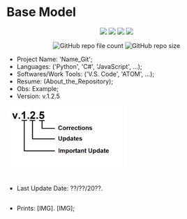 # Base Model

<p align="center">
<img src="http://img.shields.io/static/v1?label=STATUS&message=Concluded&color=blue&style=flat"/>
<img src="http://img.shields.io/static/v1?label=STATUS&message=Under_Development&color=green&style=flat"/>
<img src="http://img.shields.io/static/v1?label=STATUS&message=Filed&color=yellowgreen&style=flat"/>
<img src="http://img.shields.io/static/v1?label=STATUS&message=Updated&color=orange&style=flat"/>
</p>

<p align="center">
<img alt="GitHub repo file count" src="https://img.shields.io/github/directory-file-count/Rafa-KozAnd/Base_Model">
<img alt="GitHub repo size" src="https://img.shields.io/github/repo-size/Rafa-KozAnd/Base_Model">
</p>

- Project Name: 'Name_Git';
- Languages: ('Python', 'C#', 'JavaScript', ...);
- Softwares/Work Tools: ('V.S. Code', 'ATOM', ...);
- Resume: (About_the_Repository);
- Obs: Example;
- Version: v.1.2.5
<div>
  <img align="center" height="150" widht="150" src="/Print/Version.png" />
</div><br>

- Last Update Date: ??/??/20??.

##

- Prints: [IMG]. [IMG];
